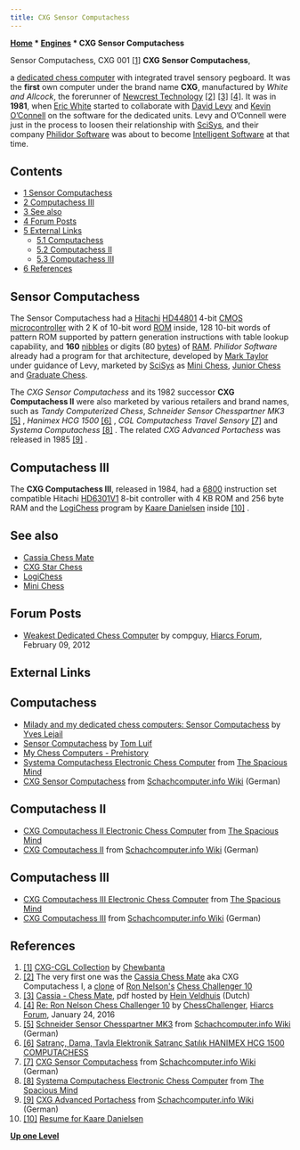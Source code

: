 ```yaml
---
title: CXG Sensor Computachess
---
```

**[Home](Home "Home") * [Engines](Engines "Engines") * CXG Sensor Computachess**

[](http://www.flickr.com/photos/10261668@N05/858173459/in/set-72157600923816793) Sensor Computachess, CXG 001 <a id="cite-note-1" href="#cite-ref-1">[1]</a>
**CXG Sensor Computachess**,

a [dedicated chess computer](Dedicated_Chess_Computers "Dedicated Chess Computers") with integrated travel sensory pegboard. It was the **first** own computer under the brand name **CXG**, manufactured by *White and Allcock*, the forerunner of [Newcrest Technology](Newcrest_Technology "Newcrest Technology") <a id="cite-note-2" href="#cite-ref-2">[2]</a> <a id="cite-note-3" href="#cite-ref-3">[3]</a> <a id="cite-note-4" href="#cite-ref-4">[4]</a>. It was in **1981**, when [Eric White](Eric_White "Eric White") started to collaborate with [David Levy](David_Levy "David Levy") and [Kevin O’Connell](Kevin_O%E2%80%99Connell "Kevin O’Connell") on the software for the dedicated units. Levy and O’Connell were just in the process to loosen their relationship with [SciSys](Saitek "Saitek"), and their company [Philidor Software](Philidor_Software "Philidor Software") was about to become [Intelligent Software](Intelligent_Software "Intelligent Software") at that time.

## Contents

- [1 Sensor Computachess](#sensor-computachess)
- [2 Computachess III](#computachess-iii)
- [3 See also](#see-also)
- [4 Forum Posts](#forum-posts)
- [5 External Links](#external-links)
  - [5.1 Computachess](#computachess)
  - [5.2 Computachess II](#computachess-ii)
  - [5.3 Computachess III](#computachess-iii-2)
- [6 References](#references)

## Sensor Computachess

The Sensor Computachess had a [Hitachi](https://en.wikipedia.org/wiki/Hitachi_Ltd.) [HD44801](HMCS4xC "HMCS4xC") 4-bit [CMOS](https://en.wikipedia.org/wiki/CMOS) [microcontroller](https://en.wikipedia.org/wiki/Microcontroller) with 2 K of 10-bit word [ROM](Memory#ROM "Memory") inside, 128 10-bit words of pattern ROM supported by pattern generation instructions with table lookup capability, and **160** [nibbles](Nibble "Nibble") or digits (80 [bytes](Byte "Byte")) of [RAM](Memory#RAM "Memory"). *Philidor Software* already had a program for that architecture, developed by [Mark Taylor](Mark_Taylor "Mark Taylor") under guidance of Levy, marketed by [SciSys](Saitek "Saitek") as [Mini Chess](Mini_Chess "Mini Chess"), [Junior Chess](Mini_Chess#Junior "Mini Chess") and [Graduate Chess](Mini_Chess#Graduate "Mini Chess").

The *CXG Sensor Computachess* and its 1982 successor **CXG Computachess II** were also marketed by various retailers and brand names, such as *Tandy Computerized Chess*, *Schneider Sensor Chesspartner MK3* <a id="cite-note-5" href="#cite-ref-5">[5]</a> , *Hanimex HCG 1500* <a id="cite-note-6" href="#cite-ref-6">[6]</a> , *CGL Computachess Travel Sensory* <a id="cite-note-7" href="#cite-ref-7">[7]</a> and *Systema Computachess* <a id="cite-note-8" href="#cite-ref-8">[8]</a> . The related *CXG Advanced Portachess* was released in 1985 <a id="cite-note-9" href="#cite-ref-9">[9]</a> .

## Computachess III

The **CXG Computachess III**, released in 1984, had a [6800](6800 "6800") instruction set compatible Hitachi [HD6301V1](6800#6301 "6800") 8-bit controller with 4 KB ROM and 256 byte RAM and the [LogiChess](LogiChess "LogiChess") program by [Kaare Danielsen](Kaare_Danielsen "Kaare Danielsen") inside <a id="cite-note-10" href="#cite-ref-10">[10]</a> .

## See also

- [Cassia Chess Mate](Cassia_Chess_Mate "Cassia Chess Mate")
- [CXG Star Chess](CXG_Star_Chess "CXG Star Chess")
- [LogiChess](LogiChess "LogiChess")
- [Mini Chess](Mini_Chess "Mini Chess")

## Forum Posts

- [Weakest Dedicated Chess Computer](http://hiarcs.net/forums/viewtopic.php?t=4691) by compguy, [Hiarcs Forum](Computer_Chess_Forums "Computer Chess Forums"), February 09, 2012

## External Links

## Computachess

- [Milady and my dedicated chess computers: Sensor Computachess](http://milady-chess.blogspot.de/p/sensor-computachess.html) by [Yves Lejail](index.php?title=Yves_Lejail&action=edit&redlink=1 "Yves Lejail (page does not exist)")
- [Sensor Computachess](http://tluif.home.xs4all.nl/chescom/EngCXGSensC.html) by [Tom Luif](Tom_Luif "Tom Luif")
- [My Chess Computers - Prehistory](http://electronicchess.free.fr/prehistory.html)
- [Systema Computachess Electronic Chess Computer](http://www.spacious-mind.com/html/computachess.html) from [The Spacious Mind](The_Spacious_Mind "The Spacious Mind")
- [CXG Sensor Computachess](http://www.schach-computer.info/wiki/index.php/CXG_Sensor_Computachess) from [Schachcomputer.info Wiki](http://www.schach-computer.info/wiki/index.php/Hauptseite_En) (German)

## Computachess II

- [CXG Computachess II Electronic Chess Computer](http://www.spacious-mind.com/html/computachess_ii.html) from [The Spacious Mind](The_Spacious_Mind "The Spacious Mind")
- [CXG Computachess II](http://www.schach-computer.info/wiki/index.php/CXG_Computachess_II) from [Schachcomputer.info Wiki](http://www.schach-computer.info/wiki/index.php/Hauptseite_En) (German)

## Computachess III

- [CXG Computachess III Electronic Chess Computer](http://www.spacious-mind.com/html/computachess_iii.html) from [The Spacious Mind](The_Spacious_Mind "The Spacious Mind")
- [CXG Computachess III](http://www.schach-computer.info/wiki/index.php/CXG_Computachess_III) from [Schachcomputer.info Wiki](http://www.schach-computer.info/wiki/index.php/Hauptseite_En) (German)

## References

1. <a id="cite-ref-1" href="#cite-note-1">[1]</a> [CXG-CGL Collection](http://www.flickr.com/photos/10261668@N05/sets/72157600923816793/) by [Chewbanta](Steve_Blincoe "Steve Blincoe")
1. <a id="cite-ref-2" href="#cite-note-2">[2]</a> The very first one was the [Cassia Chess Mate](Cassia_Chess_Mate "Cassia Chess Mate") aka CXG Computachess I, a [clone](Category:Clone "Category:Clone") of [Ron Nelson's](Ron_Nelson "Ron Nelson") [Chess Challenger 10](Chess_Challenger "Chess Challenger")
1. <a id="cite-ref-3" href="#cite-note-3">[3]</a> [Cassia - Chess Mate](http://www.schaakcomputers.nl/hein_veldhuis/database/files/09-1979%20%5BA-3976%5D%20Cassia%20-%20Chess%20Mate.pdf), pdf hosted by [Hein Veldhuis](Hein_Veldhuis "Hein Veldhuis") (Dutch)
1. <a id="cite-ref-4" href="#cite-note-4">[4]</a> [Re: Ron Nelson Chess Challenger 10](http://www.hiarcs.net/forums/viewtopic.php?t=6768&start=205) by [ChessChallenger](Ron_Nelson "Ron Nelson"), [Hiarcs Forum](Computer_Chess_Forums "Computer Chess Forums"), January 24, 2016
1. <a id="cite-ref-5" href="#cite-note-5">[5]</a> [Schneider Sensor Chesspartner MK3](http://www.schach-computer.info/wiki/index.php/Schneider_Sensor_Chesspartner_MK3) from [Schachcomputer.info Wiki](http://www.schach-computer.info/wiki/index.php/Hauptseite_En) (German)
1. <a id="cite-ref-6" href="#cite-note-6">[6]</a> [Satranç, Dama, Tavla Elektronik Satranç Satılık HANIMEX HCG 1500 COMPUTACHESS](http://www.ikincielim.com/iel/satranc-dama-tavla-elektronik-satranc-satilik-hanimex-hcg-1500-computachess_ilan_155345)
1. <a id="cite-ref-7" href="#cite-note-7">[7]</a> [CXG Sensor Computachess](http://www.schach-computer.info/wiki/index.php/CXG_Sensor_Computachess) from [Schachcomputer.info Wiki](http://www.schach-computer.info/wiki/index.php/Hauptseite_En) (German)
1. <a id="cite-ref-8" href="#cite-note-8">[8]</a> [Systema Computachess Electronic Chess Computer](http://www.spacious-mind.com/html/computachess.html) from [The Spacious Mind](The_Spacious_Mind "The Spacious Mind")
1. <a id="cite-ref-9" href="#cite-note-9">[9]</a> [CXG Advanced Portachess](http://www.schach-computer.info/wiki/index.php/CXG_Advanced_Portachess) from [Schachcomputer.info Wiki](http://www.schach-computer.info/wiki/index.php/Hauptseite_En) (German)
1. <a id="cite-ref-10" href="#cite-note-10">[10]</a> [Resume for Kaare Danielsen](http://www.danielsen.com/resume.shtml)

**[Up one Level](Engines "Engines")**

